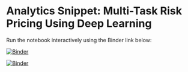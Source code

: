 # Analytics Snippet: Multi-Task Risk Pricing Using Deep Learning

Run the notebook interactively using the Binder link below:

[![Binder](https://mybinder.org/badge.svg)](https://mybinder.org/v2/gh/ActuariesInstitute/analytics-snippet-multitask/master?filepath=Multitasking%20Risk%20Pricing.ipynb)

[![Binder](https://mybinder.org/badge.svg)](https://mybinder.org/v2/gh/ActuariesInstitute/analytics-snippet-multitask/master?filepath=multitask_risk_pricing.R&urlpath=rstudio)
